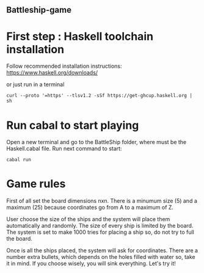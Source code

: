 ## Battleship-game

# First step : Haskell toolchain installation
Follow recommended installation instructions:  
    https://www.haskell.org/downloads/
    
or just run in a terminal

    curl --proto '=https' --tlsv1.2 -sSf https://get-ghcup.haskell.org | sh    

# Run cabal to start playing
Open a new terminal and go to the BattleShip folder, where must be the Haskell.cabal file. Run next command to start:
    
    cabal run

# Game rules
First of all set the board dimensions nxn. There is a minumum size (5) and a maximum (25) because coordinates go from A to a maximum of Z.

User choose the size of the ships and the system will place them automatically and randomly. The size of every ship is limited by the board. The system is set to make 1000 tries for placing a ship so, do not try to full the board.

Once is all the ships placed, the system will ask for coordinates. There are a number extra bullets, which depends on the holes filled with water so, take it in mind. If you choose wisely, you will sink everything. Let's try it! 